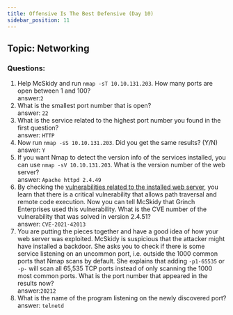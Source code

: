 ```yaml
---
title: Offensive Is The Best Defensive (Day 10)
sidebar_position: 11
---
```

## Topic: Networking

### Questions:
1. Help McSkidy and run `nmap -sT 10.10.131.203`. How many ports are open between 1 and 100?  
answer:`2`  
2. What is the smallest port number that is open?  
answer: `22`  
3. What is the service related to the highest port number you found in the first question?    
answer: `HTTP`  
4. Now run `nmap -sS 10.10.131.203`. Did you get the same results? (Y/N)  
answer: `Y`  
5. If you want Nmap to detect the version info of the services installed, you can use `nmap -sV 10.10.131.203`. What is the version number of the web server?  
answer: `Apache httpd 2.4.49`  
6.  By checking the [vulnerabilities related to the installed web server](https://httpd.apache.org/security/vulnerabilities_24.html), you learn that there is a critical vulnerability that allows path traversal and remote code execution. Now you can tell McSkidy that Grinch Enterprises used this vulnerability. What is the CVE number of the vulnerability that was solved in version 2.4.51?  
answer: `CVE-2021-42013`  
7. You are putting the pieces together and have a good idea of how your web server was exploited. McSkidy is suspicious that the attacker might have installed a backdoor. She asks you to check if there is some service listening on an uncommon port, i.e. outside the 1000 common ports that Nmap scans by default. She explains that adding `-p1-65535` or `-p-` will scan all 65,535 TCP ports instead of only scanning the 1000 most common ports. What is the port number that appeared in the results now?  
answer:`20212`  
8. What is the name of the program listening on the newly discovered port?  
answer: `telnetd`  